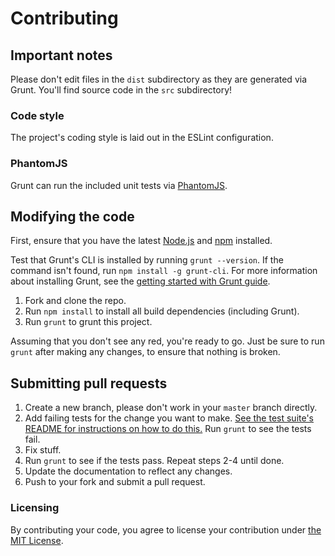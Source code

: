 # Contributing

## Important notes

Please don't edit files in the `dist` subdirectory as they are generated via Grunt. You'll find source code in the `src` subdirectory!

### Code style

The project's coding style is laid out in the ESLint configuration.

### PhantomJS

Grunt can run the included unit tests via [PhantomJS](http://phantomjs.org/).

## Modifying the code

First, ensure that you have the latest [Node.js](https://nodejs.org/en/) and [npm](https://www.npmjs.com/) installed.

Test that Grunt's CLI is installed by running `grunt --version`. If the command isn't found, run `npm install -g grunt-cli`. For more information about installing Grunt, see the [getting started with Grunt guide](http://gruntjs.com/getting-started).

1. Fork and clone the repo.
2. Run `npm install` to install all build dependencies (including Grunt).
3. Run `grunt` to grunt this project.

Assuming that you don't see any red, you're ready to go. Just be sure to run `grunt` after making any changes, to ensure that nothing is broken.

## Submitting pull requests

1. Create a new branch, please don't work in your `master` branch directly.
2. Add failing tests for the change you want to make. [See the test suite's README for instructions on how to do this.](https://github.com/twbs/bootlint/blob/master/test/README.md) Run `grunt` to see the tests fail.
3. Fix stuff.
4. Run `grunt` to see if the tests pass. Repeat steps 2-4 until done.
5. Update the documentation to reflect any changes.
6. Push to your fork and submit a pull request.

### Licensing

By contributing your code, you agree to license your contribution under [the MIT License](https://github.com/twbs/bootlint/blob/master/LICENSE).
